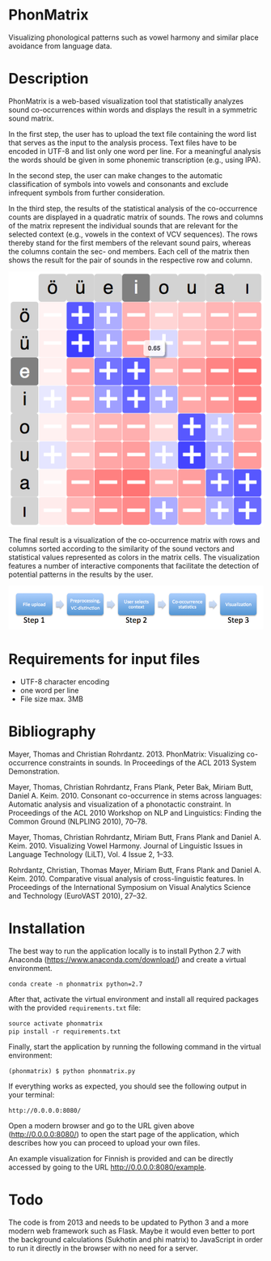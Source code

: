 # PhonMatrix
Visualizing phonological patterns such as vowel harmony and similar place avoidance from language data.

# Description

PhonMatrix is a web-based visualization tool that statistically analyzes sound co-occurrences within words and displays the result in a symmetric sound matrix.

In the first step, the user has to upload the text file containing the word list that serves as the input to the analysis process. Text files have to be encoded in UTF-8 and list only one word per line. For a meaningful analysis the words should be given in some phonemic transcription (e.g., using IPA).

In the second step, the user can make changes to the automatic classification of symbols into vowels and consonants and exclude infrequent symbols from further consideration.

In the third step, the results of the statistical analysis of the co-occurrence counts are displayed in a quadratic matrix of sounds. The rows and columns of the matrix represent the individual sounds that are relevant for the selected context (e.g., vowels in the context of VCV sequences). The rows thereby stand for the first members of the relevant sound pairs, whereas the columns contain the sec- ond members. Each cell of the matrix then shows the result for the pair of sounds in the respective row and column.

![PhonMatrix visualiztion](static/matrix.png)

The final result is a visualization of the co-occurrence matrix with rows and columns sorted according to the similarity of the sound vectors and statistical values represented as colors in the matrix cells. The visualization features a number of interactive components that facilitate the detection of potential patterns in the results by the user.

![PhonMatrix workflow](static/workflow.png)

# Requirements for input files

- UTF-8 character encoding
- one word per line
- File size max. 3MB

# Bibliography

Mayer, Thomas and Christian Rohrdantz. 2013. PhonMatrix: Visualizing co-occurrence constraints in sounds. In Proceedings of the ACL 2013 System Demonstration.

Mayer, Thomas, Christian Rohrdantz, Frans Plank, Peter Bak, Miriam Butt, Daniel A. Keim. 2010. Consonant co-occurrence in stems across languages: Automatic analysis and visualization of a phonotactic constraint. In Proceedings of the ACL 2010 Workshop on NLP and Linguistics: Finding the Common Ground (NLPLING 2010), 70–78.

Mayer, Thomas, Christian Rohrdantz, Miriam Butt, Frans Plank and Daniel A. Keim. 2010. Visualizing Vowel Harmony. Journal of Linguistic Issues in Language Technology (LiLT), Vol. 4 Issue 2, 1–33.

Rohrdantz, Christian, Thomas Mayer, Miriam Butt, Frans Plank and Daniel A. Keim. 2010. Comparative visual analysis of cross-linguistic features. In Proceedings of the International Symposium on Visual Analytics Science and Technology (EuroVAST 2010), 27–32.

# Installation

The best way to run the application locally is to install Python 2.7 with Anaconda (https://www.anaconda.com/download/) and create a virtual environment.

    conda create -n phonmatrix python=2.7

After that, activate the virtual environment and install all required packages with the provided `requirements.txt` file:

    source activate phonmatrix
    pip install -r requirements.txt

Finally, start the application by running the following command in the virtual environment:

    (phonmatrix) $ python phonmatrix.py

If everything works as expected, you should see the following output in your terminal:

    http://0.0.0.0:8080/

Open a modern browser and go to the URL given above (http://0.0.0.0:8080/) to open the start page of the application, which describes how you can proceed to upload your own files. 

An example visualization for Finnish is provided and can be directly accessed by going to the URL http://0.0.0.0:8080/example. 

# Todo

The code is from 2013 and needs to be updated to Python 3 and a more modern web framework such as Flask. Maybe it would even better to port the background calculations (Sukhotin and phi matrix) to JavaScript in order to run it directly in the browser with no need for a server. 